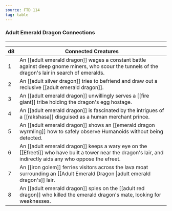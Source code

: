 ```yaml
---
source: FTD 114
tag: table
---
```


### Adult Emerald Dragon Connections
---
|d8|Connected Creatures|
|----|------------|
|1|An [[adult emerald dragon]] wages a constant battle against deep gnome miners, who scour the tunnels of the dragon's lair in search of emeralds.|
|2|An [[adult silver dragon]] tries to befriend and draw out a reclusive [[adult emerald dragon]].|
|3|An [[adult emerald dragon]] unwillingly serves a [[fire giant]] tribe holding the dragon's egg hostage.|
|4|An [[adult emerald dragon]] is fascinated by the intrigues of a [[rakshasa]] disguised as a human merchant prince.|
|5|An [[adult emerald dragon]] shows an [[emerald dragon wyrmling]] how to safely observe Humanoids without being detected.|
|6|An [[adult emerald dragon]] keeps a wary eye on the [[Efreeti]] who have built a tower near the dragon's lair, and indirectly aids any who oppose the efreet.|
|7|An [[iron golem]] ferries visitors across the lava moat surrounding an [[Adult Emerald Dragon \|adult emerald dragon's]] lair.|
|8|An [[adult emerald dragon]] spies on the [[adult red dragon]] who killed the emerald dragon's mate, looking for weaknesses.|
